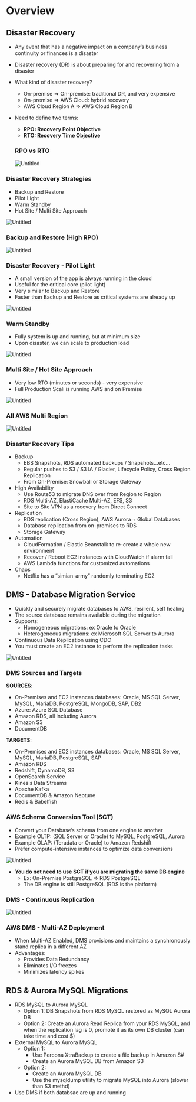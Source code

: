 # Overview

## Disaster Recovery

- Any event that has a negative impact on a company’s business continuity or finances is a disaster
- Disaster recovery (DR) is about preparing for and recovering from a disaster
- What kind of disaster recovery?
  - On-premise ⇒ On-premise: traditional DR, and very expensive
  - On-premise ⇒ AWS Cloud: hybrid recovery
  - AWS Cloud Region A ⇒ AWS Cloud Region B
- Need to define two terms:

  - **RPO: Recovery Point Objective**
  - **RTO: Recovery Time Objective**

  ### RPO vs RTO

  ![Untitled](https://s3-us-west-2.amazonaws.com/secure.notion-static.com/880c769b-d1ab-45d5-8a48-ee5b5685ecfe/Untitled.png)

### Disaster Recovery Strategies

- Backup and Restore
- Pilot Light
- Warm Standby
- Hot Site / Multi Site Approach

![Untitled](https://s3-us-west-2.amazonaws.com/secure.notion-static.com/21f3b5a5-fef8-430e-9fb5-2d38769fd7c8/Untitled.png)

### Backup and Restore (High RPO)

![Untitled](https://s3-us-west-2.amazonaws.com/secure.notion-static.com/74e8e3d5-e911-4c34-878f-c94755d6ef2c/Untitled.png)

### Disaster Recovery - Pilot Light

- A small version of the app is always running in the cloud
- Useful for the critical core (pilot light)
- Very similar to Backup and Restore
- Faster than Backup and Restore as critical systems are already up

![Untitled](https://s3-us-west-2.amazonaws.com/secure.notion-static.com/329e0cec-66a7-45e4-a085-4fc05ab9ff97/Untitled.png)

### Warm Standby

- Fully system is up and running, but at minimum size
- Upon disaster, we can scale to production load

![Untitled](https://s3-us-west-2.amazonaws.com/secure.notion-static.com/e4839172-2718-4202-8914-c2dc6023654a/Untitled.png)

### Multi Site / Hot Site Approach

- Very low RTO (minutes or seconds) - very expensive
- Full Production Scali is running AWS and on Premise

![Untitled](https://s3-us-west-2.amazonaws.com/secure.notion-static.com/21c67b6f-3e5d-45e1-97bf-5e29c1633d76/Untitled.png)

### All AWS Multi Region

![Untitled](https://s3-us-west-2.amazonaws.com/secure.notion-static.com/c55e16ef-74a1-47ba-8003-107925ac45a6/Untitled.png)

### Disaster Recovery Tips

- Backup
  - EBS Snapshots, RDS automated backups / Snapshots…etc…
  - Regular pushes to S3 / S3 IA / Glacier, Lifecycle Policy, Cross Region Replication
  - From On-Premise: Snowball or Storage Gateway
- High Availability
  - Use Route53 to migrate DNS over from Region to Region
  - RDS Multi-AZ, ElastiCache Multi-AZ, EFS, S3
  - Site to Site VPN as a recovery from Direct Connect
- Replication
  - RDS replication (Cross Region), AWS Aurora + Global Databases
  - Database replication from on-premises to RDS
  - Storage Gateway
- Automation
  - CloudFormation / Elastic Beanstalk to re-create a whole new environment
  - Recover / Reboot EC2 instances with CloudWatch if alarm fail
  - AWS Lambda functions for customized automations
- Chaos
  - Netflix has a “simian-army” randomly terminating EC2

## DMS - Database Migration Service

- Quickly and securely migrate databases to AWS, resilient, self healing
- The source database remains available during the migration
- Supports:
  - Homogeneous migrations: ex Oracle to Oracle
  - Heterogeneous migrations: ex Microsoft SQL Server to Aurora
- Continuous Data Replication using CDC
- You must create an EC2 instance to perform the replication tasks

![Untitled](https://s3-us-west-2.amazonaws.com/secure.notion-static.com/c86b95f2-69c0-4e05-993f-9d4b17e4c40a/Untitled.png)

### DMS Sources and Targets

**SOURCES**:

- On-Premises and EC2 instances databases: Oracle, MS SQL Server, MySQL, MariaDB, PostgreSQL, MongoDB, SAP, DB2
- Azure: Azure SQL Database
- Amazon RDS, all including Aurora
- Amazon S3
- DocumentDB

**TARGETS**:

- On-Premises and EC2 instances databases: Oracle, MS SQL Server, MySQL, MariaDB, PostgreSQL, SAP
- Amazon RDS
- Redshift, DynamoDB, S3
- OpenSearch Service
- Kinesis Data Streams
- Apache Kafka
- DocumentDB & Amazon Neptune
- Redis & Babelfish

### AWS Schema Conversion Tool (SCT)

- Convert your Database’s schema from one engine to another
- Example OLTP: (SQL Server or Oracle) to MySQL, PostgreSQL, Aurora
- Example OLAP: (Teradata or Oracle) to Amazon Redshift
- Prefer compute-intensive instances to optimize data conversions

![Untitled](https://s3-us-west-2.amazonaws.com/secure.notion-static.com/172c61e8-c048-45e3-876d-9b2793c1d173/Untitled.png)

- **You do not need to use SCT if you are migrating the same DB engine**
  - Ex: On-Premise PostgreSQL ⇒ RDS PostgreSQL
  - The DB engine is still PostgreSQL (RDS is the platform)

### DMS - Continuous Replication

![Untitled](https://s3-us-west-2.amazonaws.com/secure.notion-static.com/5c86416f-199e-43fb-b513-4f88d5116876/Untitled.png)

### AWS DMS - Multi-AZ Deployment

- When Multi-AZ Enabled, DMS provisions and maintains a synchronously stand replica in a different AZ
- Advantages:
  - Provides Data Redundancy
  - Eliminates I/O freezes
  - Minimizes latency spikes

## RDS & Aurora MySQL Migrations

- RDS MySQL to Aurora MySQL
    - Option 1: DB Snapshots from RDS MySQL restored  as MySQL Aurora DB
    - Option 2: Create an Aurora Read Replica from your RDS MySQL, and when the replication lag is 0, promote it as its own DB cluster (can take time and cost $)
- External MySQL to Aurora MySQL
    - Option 1:
        - Use Percona XtraBackup to create a file backup in Amazon S#
        - Create an Aurora MySQL DB from Amazon S3
    - Option 2:
        - Create an Aurora MySQL DB
        - Use the mysqldump utility to migrate MySQL into Aurora (slower than S3 methd)
- Use DMS if both databsae are up and running